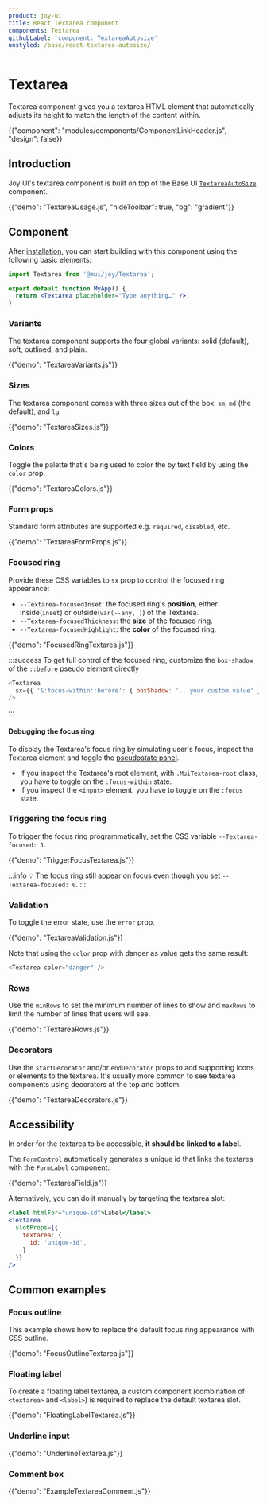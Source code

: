 ```yaml
---
product: joy-ui
title: React Textarea component
components: Textarea
githubLabel: 'component: TextareaAutosize'
unstyled: /base/react-textarea-autosize/
---
```


# Textarea

<p class="description">Textarea component gives you a textarea HTML element that automatically adjusts its height to match the length of the content within.</p>

{{"component": "modules/components/ComponentLinkHeader.js", "design": false}}

## Introduction

Joy UI's textarea component is built on top of the Base UI [`TextareaAutoSize`](/base/react-textarea-autosize/) component.

{{"demo": "TextareaUsage.js", "hideToolbar": true, "bg": "gradient"}}

## Component

After [installation](/joy-ui/getting-started/installation/), you can start building with this component using the following basic elements:

```jsx
import Textarea from '@mui/joy/Textarea';

export default function MyApp() {
  return <Textarea placeholder="Type anything…" />;
}
```

### Variants

The textarea component supports the four global variants: solid (default), soft, outlined, and plain.

{{"demo": "TextareaVariants.js"}}

### Sizes

The textarea component comes with three sizes out of the box: `sm`, `md` (the default), and `lg`.

{{"demo": "TextareaSizes.js"}}

### Colors

Toggle the palette that's being used to color the by text field by using the `color` prop.

{{"demo": "TextareaColors.js"}}

### Form props

Standard form attributes are supported e.g. `required`, `disabled`, etc.

{{"demo": "TextareaFormProps.js"}}

### Focused ring

Provide these CSS variables to `sx` prop to control the focused ring appearance:

- `--Textarea-focusedInset`: the focused ring's **position**, either inside(`inset`) or outside(`var(--any, )`) of the Textarea.
- `--Textarea-focusedThickness`: the **size** of the focused ring.
- `--Textarea-focusedHighlight`: the **color** of the focused ring.

{{"demo": "FocusedRingTextarea.js"}}

:::success
To get full control of the focused ring, customize the `box-shadow` of the `::before` pseudo element directly

```js
<Textarea
  sx={{ '&:focus-within::before': { boxShadow: '...your custom value' } }}
/>
```

:::

#### Debugging the focus ring

To display the Textarea's focus ring by simulating user's focus, inspect the Textarea element and toggle the [pseudostate panel](https://developer.chrome.com/docs/devtools/css/#pseudostates).

- If you inspect the Textarea's root element, with `.MuiTextarea-root` class, you have to toggle on the `:focus-within` state.
- If you inspect the `<input>` element, you have to toggle on the `:focus` state.

### Triggering the focus ring

To trigger the focus ring programmatically, set the CSS variable `--Textarea-focused: 1`.

{{"demo": "TriggerFocusTextarea.js"}}

:::info
💡 The focus ring still appear on focus even though you set `--Textarea-focused: 0`.
:::

### Validation

To toggle the error state, use the `error` prop.

{{"demo": "TextareaValidation.js"}}

Note that using the `color` prop with danger as value gets the same result:

```js
<Textarea color="danger" />
```

### Rows

Use the `minRows` to set the minimum number of lines to show and `maxRows` to limit the number of lines that users will see.

{{"demo": "TextareaRows.js"}}

### Decorators

Use the `startDecorator` and/or `endDecorator` props to add supporting icons or elements to the textarea.
It's usually more common to see textarea components using decorators at the top and bottom.

{{"demo": "TextareaDecorators.js"}}

## Accessibility

In order for the textarea to be accessible, **it should be linked to a label**.

The `FormControl` automatically generates a unique id that links the textarea with the `FormLabel` component:

{{"demo": "TextareaField.js"}}

Alternatively, you can do it manually by targeting the textarea slot:

```jsx
<label htmlFor="unique-id">Label</label>
<Textarea
  slotProps={{
    textarea: {
      id: 'unique-id',
    }
  }}
/>
```

## Common examples

### Focus outline

This example shows how to replace the default focus ring appearance with CSS outline.

{{"demo": "FocusOutlineTextarea.js"}}

### Floating label

To create a floating label textarea, a custom component (combination of `<textarea>` and `<label>`) is required to replace the default textarea slot.

{{"demo": "FloatingLabelTextarea.js"}}

### Underline input

{{"demo": "UnderlineTextarea.js"}}

### Comment box

{{"demo": "ExampleTextareaComment.js"}}
